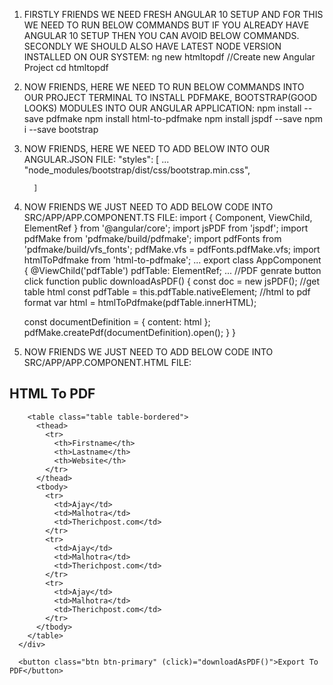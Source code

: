 1. FIRSTLY FRIENDS WE NEED FRESH ANGULAR 10 SETUP AND FOR THIS WE NEED TO RUN BELOW COMMANDS BUT IF YOU ALREADY HAVE ANGULAR 10 SETUP THEN YOU CAN AVOID BELOW COMMANDS. SECONDLY WE SHOULD ALSO HAVE LATEST NODE VERSION INSTALLED ON OUR SYSTEM:
ng new htmltopdf //Create new Angular Project
cd htmltopdf

2. NOW FRIENDS, HERE WE NEED TO RUN BELOW COMMANDS INTO OUR PROJECT TERMINAL TO INSTALL PDFMAKE, BOOTSTRAP(GOOD LOOKS) MODULES INTO OUR ANGULAR APPLICATION:
npm install --save pdfmake
npm install html-to-pdfmake
npm install jspdf --save
npm i --save bootstrap

3. NOW FRIENDS, HERE WE NEED TO ADD BELOW  INTO OUR ANGULAR.JSON FILE:
"styles": [
           ...
           "node_modules/bootstrap/dist/css/bootstrap.min.css",
          
         ]

4. NOW FRIENDS WE JUST NEED TO ADD BELOW CODE INTO SRC/APP/APP.COMPONENT.TS FILE:
import { Component, ViewChild, ElementRef  } from '@angular/core';
import jsPDF from 'jspdf';
import pdfMake from 'pdfmake/build/pdfmake';
import pdfFonts from 'pdfmake/build/vfs_fonts';
pdfMake.vfs = pdfFonts.pdfMake.vfs;
import htmlToPdfmake from 'html-to-pdfmake';
...
export class AppComponent {
  @ViewChild('pdfTable') pdfTable: ElementRef;
  ...
  //PDF genrate button click function
  public downloadAsPDF() {
    const doc = new jsPDF();
    //get table html
    const pdfTable = this.pdfTable.nativeElement;
    //html to pdf format
    var html = htmlToPdfmake(pdfTable.innerHTML);
   
    const documentDefinition = { content: html };
    pdfMake.createPdf(documentDefinition).open();
  } 
}

5. NOW FRIENDS WE JUST NEED TO ADD BELOW CODE INTO SRC/APP/APP.COMPONENT.HTML FILE:
<div id="pdfTable" #pdfTable>
        <h2>HTML To PDF</h2>
                  
        <table class="table table-bordered">
          <thead>
            <tr>
              <th>Firstname</th>
              <th>Lastname</th>
              <th>Website</th>
            </tr>
          </thead>
          <tbody>
            <tr>
              <td>Ajay</td>
              <td>Malhotra</td>
              <td>Therichpost.com</td>
            </tr>
            <tr>
              <td>Ajay</td>
              <td>Malhotra</td>
              <td>Therichpost.com</td>
            </tr>
            <tr>
              <td>Ajay</td>
              <td>Malhotra</td>
              <td>Therichpost.com</td>
            </tr>
          </tbody>
        </table>
      </div>
      
      <button class="btn btn-primary" (click)="downloadAsPDF()">Export To PDF</button>
